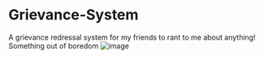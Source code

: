 # Grievance-System
A grievance redressal system for my friends to rant to me about anything! Something out of boredom 
![image](https://github.com/user-attachments/assets/4943a785-fa8b-4fce-898a-7c94be8e03b8)
